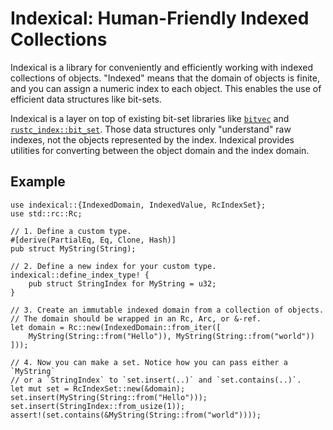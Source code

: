 # Indexical: Human-Friendly Indexed Collections

Indexical is a library for conveniently and efficiently working with indexed collections of objects.
"Indexed" means that the domain of objects is finite, and you can assign a numeric index to each object.
This enables the use of efficient data structures like bit-sets.

Indexical is a layer on top of existing bit-set libraries like [`bitvec`](https://github.com/ferrilab/bitvec)
and [`rustc_index::bit_set`](https://doc.rust-lang.org/nightly/nightly-rustc/rustc_index/bit_set/index.html).
Those data structures only "understand" raw indexes, not the objects represented by the index.
Indexical provides utilities for converting between the object domain and the index domain.

## Example

```rust,ignore
use indexical::{IndexedDomain, IndexedValue, RcIndexSet};
use std::rc::Rc;

// 1. Define a custom type.
#[derive(PartialEq, Eq, Clone, Hash)]
pub struct MyString(String);

// 2. Define a new index for your custom type.
indexical::define_index_type! {
    pub struct StringIndex for MyString = u32;
}

// 3. Create an immutable indexed domain from a collection of objects.
// The domain should be wrapped in an Rc, Arc, or &-ref.
let domain = Rc::new(IndexedDomain::from_iter([
    MyString(String::from("Hello")), MyString(String::from("world"))
]));

// 4. Now you can make a set. Notice how you can pass either a `MyString`
// or a `StringIndex` to `set.insert(..)` and `set.contains(..)`.
let mut set = RcIndexSet::new(&domain);
set.insert(MyString(String::from("Hello")));
set.insert(StringIndex::from_usize(1));
assert!(set.contains(&MyString(String::from("world"))));
```
